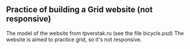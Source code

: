 ## Practice of building a Grid website (not responsive)
The model of the website from tpverstak.ru (see the file bicycle.psd)
The website is aimed to practice grid, so it's not responsive.
